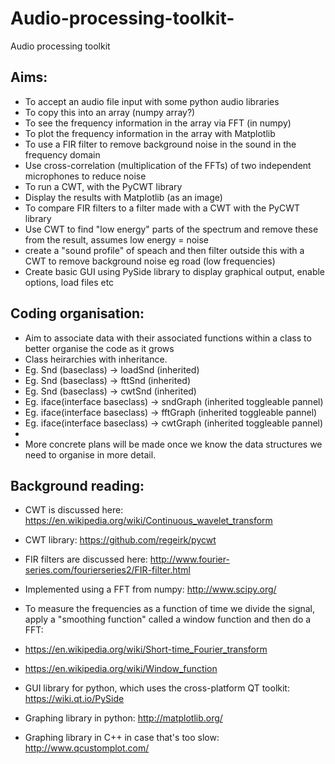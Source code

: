# Audio-processing-toolkit-
Audio processing toolkit 

## Aims:

* To accept an audio file input with some python audio libraries
* To copy this into an array (numpy array?)
* To see the frequency information in the array via FFT (in numpy)
* To plot the frequency information in the array with Matplotlib
* To use a FIR filter to remove background noise in the sound in the frequency domain
* Use cross-correlation (multiplication of the FFTs) of two independent microphones to reduce noise
* To run a CWT, with the PyCWT library
* Display the results with Matplotlib (as an image)
* To compare FIR filters to a filter made with a CWT with the PyCWT library
* Use CWT to find "low energy" parts of the spectrum and remove these from the result, assumes low energy = noise
* create a "sound profile" of speach and then filter outside this with a CWT to remove background noise eg road (low frequencies)
* Create basic GUI using PySide library to display graphical output, enable options, load files etc

## Coding organisation:

* Aim to associate data with their associated functions within a class to better organise the code as it grows
* Class heirarchies with inheritance.
* Eg. Snd (baseclass) -> loadSnd (inherited)
* Eg. Snd (baseclass) -> fttSnd (inherited)
* Eg. Snd (baseclass) -> cwtSnd (inherited)
* Eg. iface(interface baseclass) -> sndGraph (inherited toggleable pannel)
* Eg. iface(interface baseclass) -> fftGraph (inherited toggleable pannel)
* Eg. iface(interface baseclass) -> cwtGraph (inherited toggleable pannel)
* 
* More concrete plans will be made once we know the data structures we need to organise in more detail.

## Background reading:

* CWT is discussed here: https://en.wikipedia.org/wiki/Continuous_wavelet_transform
* CWT library: https://github.com/regeirk/pycwt

* FIR filters are discussed here: http://www.fourier-series.com/fourierseries2/FIR-filter.html
* Implemented using a FFT from numpy: http://www.scipy.org/

* To measure the frequencies as a function of time we divide the signal, apply a "smoothing function" called a window function and then do a FFT:
* https://en.wikipedia.org/wiki/Short-time_Fourier_transform
* https://en.wikipedia.org/wiki/Window_function

* GUI library for python, which uses the cross-platform QT toolkit: https://wiki.qt.io/PySide
* Graphing library in python: http://matplotlib.org/
* Graphing library in C++ in case that's too slow: http://www.qcustomplot.com/
